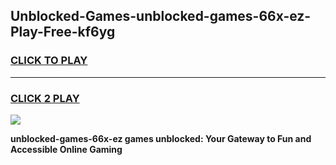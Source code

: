 
## Unblocked-Games-unblocked-games-66x-ez-Play-Free-kf6yg
<h3>
<a href="https://premium76.site?title=unblocked-games-66x-ez&ref=12A">CLICK TO PLAY</a></h3>
<hr>

<h3>
<a href="https://premium76.site?title=unblocked-games-66x-ez&ref=12A">CLICK 2 PLAY</a>
  
</h3>

<a href="https://premium76.site?title=unblocked-games-66x-ez&ref=12A"><img src="https://clearcache.store/games.png"></a>


**unblocked-games-66x-ez games unblocked: Your Gateway to Fun and Accessible Online Gaming**
